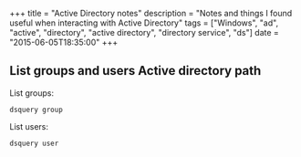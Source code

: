 +++
title = "Active Directory notes"
description = "Notes and things I found useful when interacting with Active Directory"
tags = ["Windows", "ad", "active", "directory", "active directory", "directory service", "ds"]
date = "2015-06-05T18:35:00"
+++



## List groups and users Active directory path

List groups:

    
    dsquery group

List users:

    
    dsquery user
